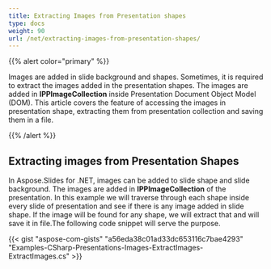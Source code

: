 ```yaml
---
title: Extracting Images from Presentation shapes
type: docs
weight: 90
url: /net/extracting-images-from-presentation-shapes/
---
```


{{% alert color="primary" %}} 

Images are added in slide background and shapes. Sometimes, it is required to extract the images added in the presentation shapes. The images are added in **IPPImageCollection** inside Presentation Document Object Model (DOM). This article covers the feature of accessing the images in presentation shape, extracting them from presentation collection and saving them in a file.

{{% /alert %}} 
## **Extracting images from Presentation Shapes**
In Aspose.Slides for .NET, images can be added to slide shape and slide background. The images are added in **IPPImageCollection** of the presentation. In this example we will traverse through each shape inside every slide of presentation and see if there is any image added in slide shape. If the image will be found for any shape, we will extract that and will save it in file.The following code snippet will serve the purpose.

{{< gist "aspose-com-gists" "a56eda38c01ad33dc653116c7bae4293" "Examples-CSharp-Presentations-Images-ExtractImages-ExtractImages.cs" >}}






